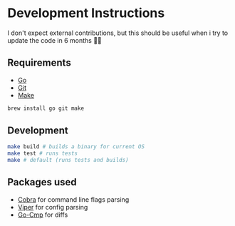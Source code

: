 # Development Instructions

I don't expect external contributions, but this should be useful when i try to update the code in 6 months 🤷‍♀️

## Requirements

* [Go](https://golang.org/)
* [Git](https://git-scm.com/)
* [Make](https://www.gnu.org/software/make/manual/html_node/Introduction.html)

```bash
brew install go git make
```

## Development

```bash
make build # builds a binary for current OS
make test # runs tests
make # default (runs tests and builds)
```

## Packages used

* [Cobra](https://github.com/spf13/cobra) for command line flags parsing
* [Viper](https://github.com/spf13/viper) for config parsing
* [Go-Cmp](https://github.com/google/go-cmp) for diffs
  